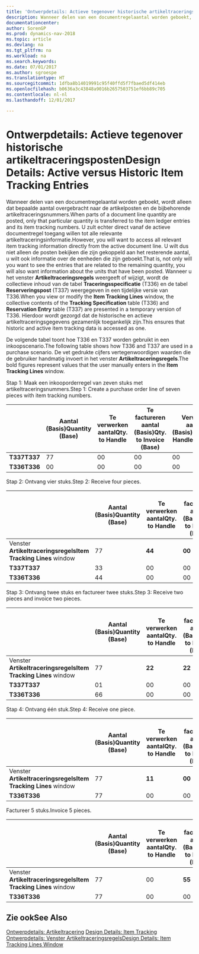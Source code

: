 ```yaml
---
title: 'Ontwerpdetails: Actieve tegenover historische artikeltraceringsposten'
description: Wanneer delen van een documentregelaantal worden geboekt, wordt alleen dat bepaalde aantal overgebracht naar de artikelposten en de bijbehorende artikeltraceringsnummers. U zult echter direct vanaf de actieve documentregel toegang willen tot alle relevante artikeltraceringsinformatie. U wilt dus niet alleen de posten bekijken die zijn gekoppeld aan het resterende aantal, u wilt ook informatie over de eenheden die zijn geboekt. Wanneer u het venster **Artikeltraceringsregels** weergeeft of wijzigt, wordt de collectieve inhoud van de tabel **Traceringsspecificatie** (T336) en de tabel **Reserveringspost** (T337) weergegeven in een tijdelijke versie van T336. Hierdoor wordt gezorgd dat de historische en actieve artikeltraceringsgegevens gezamenlijk toegankelijk zijn.
documentationcenter: 
author: SorenGP
ms.prod: dynamics-nav-2018
ms.topic: article
ms.devlang: na
ms.tgt_pltfrm: na
ms.workload: na
ms.search.keywords: 
ms.date: 07/01/2017
ms.author: sgroespe
ms.translationtype: HT
ms.sourcegitcommit: 1dfba8b14019991c95f40ffd5f7fbaed5df414eb
ms.openlocfilehash: b0636a3c43848a9016b2657503751ef6bb89c705
ms.contentlocale: nl-nl
ms.lasthandoff: 12/01/2017

---
```

# <a name="design-details-active-versus-historic-item-tracking-entries"></a><span data-ttu-id="0690c-107">Ontwerpdetails: Actieve tegenover historische artikeltraceringsposten</span><span class="sxs-lookup"><span data-stu-id="0690c-107">Design Details: Active versus Historic Item Tracking Entries</span></span>
<span data-ttu-id="0690c-108">Wanneer delen van een documentregelaantal worden geboekt, wordt alleen dat bepaalde aantal overgebracht naar de artikelposten en de bijbehorende artikeltraceringsnummers.</span><span class="sxs-lookup"><span data-stu-id="0690c-108">When parts of a document line quantity are posted, only that particular quantity is transferred to the item ledger entries and its item tracking numbers.</span></span> <span data-ttu-id="0690c-109">U zult echter direct vanaf de actieve documentregel toegang willen tot alle relevante artikeltraceringsinformatie.</span><span class="sxs-lookup"><span data-stu-id="0690c-109">However, you will want to access all relevant item tracking information directly from the active document line.</span></span> <span data-ttu-id="0690c-110">U wilt dus niet alleen de posten bekijken die zijn gekoppeld aan het resterende aantal, u wilt ook informatie over de eenheden die zijn geboekt.</span><span class="sxs-lookup"><span data-stu-id="0690c-110">That is, not only will you want to see the entries that are related to the remaining quantity, you will also want information about the units that have been posted.</span></span> <span data-ttu-id="0690c-111">Wanneer u het venster **Artikeltraceringsregels** weergeeft of wijzigt, wordt de collectieve inhoud van de tabel **Traceringsspecificatie** (T336) en de tabel **Reserveringspost** (T337) weergegeven in een tijdelijke versie van T336.</span><span class="sxs-lookup"><span data-stu-id="0690c-111">When you view or modify the **Item Tracking Lines** window, the collective contents of the **Tracking Specification** table (T336) and **Reservation Entry** table (T337) are presented in a temporary version of T336.</span></span> <span data-ttu-id="0690c-112">Hierdoor wordt gezorgd dat de historische en actieve artikeltraceringsgegevens gezamenlijk toegankelijk zijn.</span><span class="sxs-lookup"><span data-stu-id="0690c-112">This ensures that historic and active item tracking data is accessed as one.</span></span>  

 <span data-ttu-id="0690c-113">De volgende tabel toont hoe T336 en T337 worden gebruikt in een inkoopscenario.</span><span class="sxs-lookup"><span data-stu-id="0690c-113">The following table shows how T336 and T337 are used in a purchase scenario.</span></span> <span data-ttu-id="0690c-114">De vet gedrukte cijfers vertegenwoordigen waarden die de gebruiker handmatig invoert in het venster **Artikeltraceringsregels**.</span><span class="sxs-lookup"><span data-stu-id="0690c-114">The bold figures represent values that the user manually enters in the **Item Tracking Lines** window.</span></span>  

 <span data-ttu-id="0690c-115">Stap 1: Maak een inkooporderregel van zeven stuks met artikeltraceringsnummers.</span><span class="sxs-lookup"><span data-stu-id="0690c-115">Step 1: Create a purchase order line of seven pieces with item tracking numbers.</span></span>  

||<span data-ttu-id="0690c-116">**Aantal (Basis)**</span><span class="sxs-lookup"><span data-stu-id="0690c-116">**Quantity (Base)**</span></span>|<span data-ttu-id="0690c-117">**Te verwerken aantal**</span><span class="sxs-lookup"><span data-stu-id="0690c-117">**Qty. to Handle**</span></span>|<span data-ttu-id="0690c-118">**Te factureren aantal (Basis)**</span><span class="sxs-lookup"><span data-stu-id="0690c-118">**Qty. to Invoice (Base)**</span></span>|<span data-ttu-id="0690c-119">**Verwerkt aantal (Basis)**</span><span class="sxs-lookup"><span data-stu-id="0690c-119">**Quantity Handled (Base)**</span></span>|<span data-ttu-id="0690c-120">**Gefactureerd aantal (Basis)**</span><span class="sxs-lookup"><span data-stu-id="0690c-120">**Quantity Invoiced (Base)**</span></span>|  
|-|----------------------------------------------|--------------------------------------------|------------------------------------------------------|-------------------------------------------------------|--------------------------------------------------------|  
|<span data-ttu-id="0690c-121">**T337**</span><span class="sxs-lookup"><span data-stu-id="0690c-121">**T337**</span></span>|<span data-ttu-id="0690c-122">7</span><span class="sxs-lookup"><span data-stu-id="0690c-122">7</span></span>|<span data-ttu-id="0690c-123">0</span><span class="sxs-lookup"><span data-stu-id="0690c-123">0</span></span>|<span data-ttu-id="0690c-124">0</span><span class="sxs-lookup"><span data-stu-id="0690c-124">0</span></span>|<span data-ttu-id="0690c-125">0</span><span class="sxs-lookup"><span data-stu-id="0690c-125">0</span></span>|<span data-ttu-id="0690c-126">0</span><span class="sxs-lookup"><span data-stu-id="0690c-126">0</span></span>|  
|<span data-ttu-id="0690c-127">**T336**</span><span class="sxs-lookup"><span data-stu-id="0690c-127">**T336**</span></span>|<span data-ttu-id="0690c-128">0</span><span class="sxs-lookup"><span data-stu-id="0690c-128">0</span></span>|<span data-ttu-id="0690c-129">0</span><span class="sxs-lookup"><span data-stu-id="0690c-129">0</span></span>|<span data-ttu-id="0690c-130">0</span><span class="sxs-lookup"><span data-stu-id="0690c-130">0</span></span>|<span data-ttu-id="0690c-131">0</span><span class="sxs-lookup"><span data-stu-id="0690c-131">0</span></span>|<span data-ttu-id="0690c-132">0</span><span class="sxs-lookup"><span data-stu-id="0690c-132">0</span></span>|  

 <span data-ttu-id="0690c-133">Stap 2: Ontvang vier stuks.</span><span class="sxs-lookup"><span data-stu-id="0690c-133">Step 2: Receive four pieces.</span></span>  

||<span data-ttu-id="0690c-134">**Aantal (Basis)**</span><span class="sxs-lookup"><span data-stu-id="0690c-134">**Quantity (Base)**</span></span>|<span data-ttu-id="0690c-135">**Te verwerken aantal**</span><span class="sxs-lookup"><span data-stu-id="0690c-135">**Qty. to Handle**</span></span>|<span data-ttu-id="0690c-136">**Te factureren aantal (Basis)**</span><span class="sxs-lookup"><span data-stu-id="0690c-136">**Qty. to Invoice (Base)**</span></span>|<span data-ttu-id="0690c-137">**Verwerkt aantal (Basis)**</span><span class="sxs-lookup"><span data-stu-id="0690c-137">**Quantity Handled (Base)**</span></span>|<span data-ttu-id="0690c-138">**Gefactureerd aantal (Basis)**</span><span class="sxs-lookup"><span data-stu-id="0690c-138">**Quantity Invoiced (Base)**</span></span>|  
|-|----------------------------------------------|--------------------------------------------|------------------------------------------------------|-------------------------------------------------------|--------------------------------------------------------|  
|<span data-ttu-id="0690c-139">Venster **Artikeltraceringsregels**</span><span class="sxs-lookup"><span data-stu-id="0690c-139">**Item Tracking Lines** window</span></span>|<span data-ttu-id="0690c-140">7</span><span class="sxs-lookup"><span data-stu-id="0690c-140">7</span></span>|<span data-ttu-id="0690c-141">**4**</span><span class="sxs-lookup"><span data-stu-id="0690c-141">**4**</span></span>|<span data-ttu-id="0690c-142">**0**</span><span class="sxs-lookup"><span data-stu-id="0690c-142">**0**</span></span>|<span data-ttu-id="0690c-143">0</span><span class="sxs-lookup"><span data-stu-id="0690c-143">0</span></span>|<span data-ttu-id="0690c-144">0</span><span class="sxs-lookup"><span data-stu-id="0690c-144">0</span></span>|  
|<span data-ttu-id="0690c-145">**T337**</span><span class="sxs-lookup"><span data-stu-id="0690c-145">**T337**</span></span>|<span data-ttu-id="0690c-146">3</span><span class="sxs-lookup"><span data-stu-id="0690c-146">3</span></span>|<span data-ttu-id="0690c-147">0</span><span class="sxs-lookup"><span data-stu-id="0690c-147">0</span></span>|<span data-ttu-id="0690c-148">0</span><span class="sxs-lookup"><span data-stu-id="0690c-148">0</span></span>|<span data-ttu-id="0690c-149">0</span><span class="sxs-lookup"><span data-stu-id="0690c-149">0</span></span>|<span data-ttu-id="0690c-150">0</span><span class="sxs-lookup"><span data-stu-id="0690c-150">0</span></span>|  
|<span data-ttu-id="0690c-151">**T336**</span><span class="sxs-lookup"><span data-stu-id="0690c-151">**T336**</span></span>|<span data-ttu-id="0690c-152">4</span><span class="sxs-lookup"><span data-stu-id="0690c-152">4</span></span>|<span data-ttu-id="0690c-153">0</span><span class="sxs-lookup"><span data-stu-id="0690c-153">0</span></span>|<span data-ttu-id="0690c-154">0</span><span class="sxs-lookup"><span data-stu-id="0690c-154">0</span></span>|<span data-ttu-id="0690c-155">4</span><span class="sxs-lookup"><span data-stu-id="0690c-155">4</span></span>|<span data-ttu-id="0690c-156">0</span><span class="sxs-lookup"><span data-stu-id="0690c-156">0</span></span>|  

 <span data-ttu-id="0690c-157">Stap 3: Ontvang twee stuks en factureer twee stuks.</span><span class="sxs-lookup"><span data-stu-id="0690c-157">Step 3: Receive two pieces and invoice two pieces.</span></span>  

||<span data-ttu-id="0690c-158">**Aantal (Basis)**</span><span class="sxs-lookup"><span data-stu-id="0690c-158">**Quantity (Base)**</span></span>|<span data-ttu-id="0690c-159">**Te verwerken aantal**</span><span class="sxs-lookup"><span data-stu-id="0690c-159">**Qty. to Handle**</span></span>|<span data-ttu-id="0690c-160">**Te factureren aantal (Basis)**</span><span class="sxs-lookup"><span data-stu-id="0690c-160">**Qty. to Invoice (Base)**</span></span>|<span data-ttu-id="0690c-161">**Verwerkt aantal (Basis)**</span><span class="sxs-lookup"><span data-stu-id="0690c-161">**Quantity Handled (Base)**</span></span>|<span data-ttu-id="0690c-162">**Gefactureerd aantal (Basis)**</span><span class="sxs-lookup"><span data-stu-id="0690c-162">**Quantity Invoiced (Base)**</span></span>|  
|-|----------------------------------------------|--------------------------------------------|------------------------------------------------------|-------------------------------------------------------|--------------------------------------------------------|  
|<span data-ttu-id="0690c-163">Venster **Artikeltraceringsregels**</span><span class="sxs-lookup"><span data-stu-id="0690c-163">**Item Tracking Lines** window</span></span>|<span data-ttu-id="0690c-164">7</span><span class="sxs-lookup"><span data-stu-id="0690c-164">7</span></span>|<span data-ttu-id="0690c-165">**2**</span><span class="sxs-lookup"><span data-stu-id="0690c-165">**2**</span></span>|<span data-ttu-id="0690c-166">**2**</span><span class="sxs-lookup"><span data-stu-id="0690c-166">**2**</span></span>|<span data-ttu-id="0690c-167">4</span><span class="sxs-lookup"><span data-stu-id="0690c-167">4</span></span>|<span data-ttu-id="0690c-168">0</span><span class="sxs-lookup"><span data-stu-id="0690c-168">0</span></span>|  
|<span data-ttu-id="0690c-169">**T337**</span><span class="sxs-lookup"><span data-stu-id="0690c-169">**T337**</span></span>|<span data-ttu-id="0690c-170">0</span><span class="sxs-lookup"><span data-stu-id="0690c-170">1</span></span>|<span data-ttu-id="0690c-171">0</span><span class="sxs-lookup"><span data-stu-id="0690c-171">0</span></span>|<span data-ttu-id="0690c-172">0</span><span class="sxs-lookup"><span data-stu-id="0690c-172">0</span></span>|<span data-ttu-id="0690c-173">0</span><span class="sxs-lookup"><span data-stu-id="0690c-173">0</span></span>|<span data-ttu-id="0690c-174">0</span><span class="sxs-lookup"><span data-stu-id="0690c-174">0</span></span>|  
|<span data-ttu-id="0690c-175">**T336**</span><span class="sxs-lookup"><span data-stu-id="0690c-175">**T336**</span></span>|<span data-ttu-id="0690c-176">6</span><span class="sxs-lookup"><span data-stu-id="0690c-176">6</span></span>|<span data-ttu-id="0690c-177">0</span><span class="sxs-lookup"><span data-stu-id="0690c-177">0</span></span>|<span data-ttu-id="0690c-178">0</span><span class="sxs-lookup"><span data-stu-id="0690c-178">0</span></span>|<span data-ttu-id="0690c-179">6</span><span class="sxs-lookup"><span data-stu-id="0690c-179">6</span></span>|<span data-ttu-id="0690c-180">2</span><span class="sxs-lookup"><span data-stu-id="0690c-180">2</span></span>|  

 <span data-ttu-id="0690c-181">Stap 4: Ontvang één stuk.</span><span class="sxs-lookup"><span data-stu-id="0690c-181">Step 4: Receive one piece.</span></span>  

||<span data-ttu-id="0690c-182">**Aantal (Basis)**</span><span class="sxs-lookup"><span data-stu-id="0690c-182">**Quantity (Base)**</span></span>|<span data-ttu-id="0690c-183">**Te verwerken aantal**</span><span class="sxs-lookup"><span data-stu-id="0690c-183">**Qty. to Handle**</span></span>|<span data-ttu-id="0690c-184">**Te factureren aantal (Basis)**</span><span class="sxs-lookup"><span data-stu-id="0690c-184">**Qty. to Invoice (Base)**</span></span>|<span data-ttu-id="0690c-185">**Verwerkt aantal (Basis)**</span><span class="sxs-lookup"><span data-stu-id="0690c-185">**Quantity Handled (Base)**</span></span>|<span data-ttu-id="0690c-186">**Gefactureerd aantal (Basis)**</span><span class="sxs-lookup"><span data-stu-id="0690c-186">**Quantity Invoiced (Base)**</span></span>|  
|-|----------------------------------------------|--------------------------------------------|------------------------------------------------------|-------------------------------------------------------|--------------------------------------------------------|  
|<span data-ttu-id="0690c-187">Venster **Artikeltraceringsregels**</span><span class="sxs-lookup"><span data-stu-id="0690c-187">**Item Tracking Lines** window</span></span>|<span data-ttu-id="0690c-188">7</span><span class="sxs-lookup"><span data-stu-id="0690c-188">7</span></span>|<span data-ttu-id="0690c-189">**1**</span><span class="sxs-lookup"><span data-stu-id="0690c-189">**1**</span></span>|<span data-ttu-id="0690c-190">**0**</span><span class="sxs-lookup"><span data-stu-id="0690c-190">**0**</span></span>|<span data-ttu-id="0690c-191">6</span><span class="sxs-lookup"><span data-stu-id="0690c-191">6</span></span>|<span data-ttu-id="0690c-192">2</span><span class="sxs-lookup"><span data-stu-id="0690c-192">2</span></span>|  
|<span data-ttu-id="0690c-193">**T336**</span><span class="sxs-lookup"><span data-stu-id="0690c-193">**T336**</span></span>|<span data-ttu-id="0690c-194">7</span><span class="sxs-lookup"><span data-stu-id="0690c-194">7</span></span>|<span data-ttu-id="0690c-195">0</span><span class="sxs-lookup"><span data-stu-id="0690c-195">0</span></span>|<span data-ttu-id="0690c-196">0</span><span class="sxs-lookup"><span data-stu-id="0690c-196">0</span></span>|<span data-ttu-id="0690c-197">7</span><span class="sxs-lookup"><span data-stu-id="0690c-197">7</span></span>|<span data-ttu-id="0690c-198">2</span><span class="sxs-lookup"><span data-stu-id="0690c-198">2</span></span>|  

 <span data-ttu-id="0690c-199">Factureer 5 stuks.</span><span class="sxs-lookup"><span data-stu-id="0690c-199">Invoice 5 pieces.</span></span>  

||<span data-ttu-id="0690c-200">**Aantal (Basis)**</span><span class="sxs-lookup"><span data-stu-id="0690c-200">**Quantity (Base)**</span></span>|<span data-ttu-id="0690c-201">**Te verwerken aantal**</span><span class="sxs-lookup"><span data-stu-id="0690c-201">**Qty. to Handle**</span></span>|<span data-ttu-id="0690c-202">**Te factureren aantal (Basis)**</span><span class="sxs-lookup"><span data-stu-id="0690c-202">**Qty. to Invoice (Base)**</span></span>|<span data-ttu-id="0690c-203">**Verwerkt aantal (Basis)**</span><span class="sxs-lookup"><span data-stu-id="0690c-203">**Quantity Handled (Base)**</span></span>|<span data-ttu-id="0690c-204">**Gefactureerd aantal (Basis)**</span><span class="sxs-lookup"><span data-stu-id="0690c-204">**Quantity Invoiced (Base)**</span></span>|  
|-|----------------------------------------------|--------------------------------------------|------------------------------------------------------|-------------------------------------------------------|--------------------------------------------------------|  
|<span data-ttu-id="0690c-205">Venster **Artikeltraceringsregels**</span><span class="sxs-lookup"><span data-stu-id="0690c-205">**Item Tracking Lines** window</span></span>|<span data-ttu-id="0690c-206">7</span><span class="sxs-lookup"><span data-stu-id="0690c-206">7</span></span>|<span data-ttu-id="0690c-207">0</span><span class="sxs-lookup"><span data-stu-id="0690c-207">0</span></span>|<span data-ttu-id="0690c-208">**5**</span><span class="sxs-lookup"><span data-stu-id="0690c-208">**5**</span></span>|<span data-ttu-id="0690c-209">7</span><span class="sxs-lookup"><span data-stu-id="0690c-209">7</span></span>|<span data-ttu-id="0690c-210">2</span><span class="sxs-lookup"><span data-stu-id="0690c-210">2</span></span>|  
|<span data-ttu-id="0690c-211">**T336**</span><span class="sxs-lookup"><span data-stu-id="0690c-211">**T336**</span></span>|<span data-ttu-id="0690c-212">7</span><span class="sxs-lookup"><span data-stu-id="0690c-212">7</span></span>|<span data-ttu-id="0690c-213">0</span><span class="sxs-lookup"><span data-stu-id="0690c-213">0</span></span>|<span data-ttu-id="0690c-214">0</span><span class="sxs-lookup"><span data-stu-id="0690c-214">0</span></span>|<span data-ttu-id="0690c-215">7</span><span class="sxs-lookup"><span data-stu-id="0690c-215">7</span></span>|<span data-ttu-id="0690c-216">7</span><span class="sxs-lookup"><span data-stu-id="0690c-216">7</span></span>|  

## <a name="see-also"></a><span data-ttu-id="0690c-217">Zie ook</span><span class="sxs-lookup"><span data-stu-id="0690c-217">See Also</span></span>  
 <span data-ttu-id="0690c-218">[Ontwerpdetails: Artikeltracering](design-details-item-tracking.md) </span><span class="sxs-lookup"><span data-stu-id="0690c-218">[Design Details: Item Tracking](design-details-item-tracking.md) </span></span>  
 [<span data-ttu-id="0690c-219">Ontwerpdetails: Venster Artikeltraceringsregels</span><span class="sxs-lookup"><span data-stu-id="0690c-219">Design Details: Item Tracking Lines Window</span></span>](design-details-item-tracking-lines-window.md)


